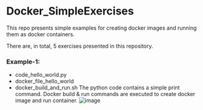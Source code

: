 # Docker_SimpleExercises
This repo presents simple examples for creating docker images and running them as docker containers.

There are, in total, 5 exercises presented in this repository.

### Example-1:
* code_hello_world.py
* docker_file_hello_world
* docker_build_and_run.sh
The python code contains a simple print command.
Docker build & run commands are executed to create docker image and run container.
![image](https://github.com/user-attachments/assets/72c9ca9f-259f-4152-b2ba-342195c36f7d)


